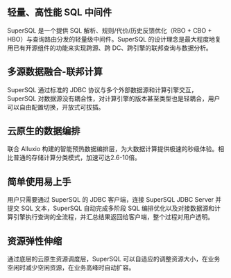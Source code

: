 ## 轻量、高性能 SQL 中间件
SuperSQL 是一个提供 SQL 解析、规则/代价/历史反馈优化（RBO + CBO + HBO）与查询路由分发的轻量级中间件。SuperSQL 的设计理念是最大程度地复用已有开源组件的功能来实现跨源、跨 DC、跨引擎的联邦查询与数据分析。

## 多源数据融合-联邦计算
SuperSQL 通过标准的 JDBC 协议与多个外部数据源和计算引擎交互，SuperSQL 对数据源没有耦合性，对计算引擎的版本甚至类型也是轻耦合，用户可以自由配置切换，开放式可拔插。

## 云原生的数据编排
联合 Alluxio 构建的智能预热数据编排层，为大数据计算提供极速的秒级体验。相比普通的存储计算分类模式，加速可达2.6-10倍。

## 简单使用易上手
用户只需要通过 SuperSQL 的 JDBC 客户端，连接 SuperSQL JDBC Server 并提交 SQL 文本，SuperSQL 自动完成多阶段 SQL 编排优化以及对接数据源和计算引擎执行查询的全流程，并汇总结果返回给客户端，整个过程对用户透明。

## 资源弹性伸缩
通过底层的云原生资源调度层，SuperSQL 可以自适应的调整资源大小，在业务空闲时减少空闲资源，在业务高峰时自动扩容。
